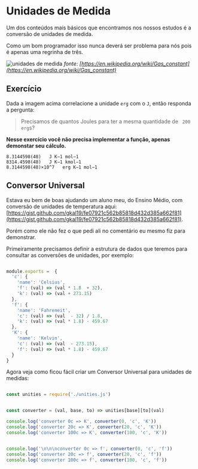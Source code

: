 # Unidades de Medida

Um dos conteúdos mais básicos que encontramos nos nossos estudos é a conversão de unidades de medida.

Como um bom programador isso nunca deverá ser problema para nós pois é apenas uma regrinha de três.

![unidades de medida](http://i.imgur.com/0sZd2iX.png)
*fonte: [https://en.wikipedia.org/wiki/Gas_constant](https://en.wikipedia.org/wiki/Gas_constant)*

## Exercício

Dada a imagem acima correlacione a unidade `erg` com o `J`, então responda a pergunta:

> Precisamos de quantos Joules para ter a mesma quantidade de ` 200 erg`s?

**Nesse exercício você não precisa implementar a função, apenas demonstar seu cálculo.**

```
8.3144598(48)   J K−1 mol−1
8314.4598(48)   J K−1 kmol−1
8.3144598(48)×10^7   erg K−1 mol−1
```

## Conversor Universal


Estava eu bem de boas ajudando um aluno meu, do Ensino Médio, com conversão de unidades de temperatura aqui: [https://gist.github.com/gkal19/fe07921c562b85818d432d385a662f81](https://gist.github.com/gkal19/fe07921c562b85818d432d385a662f81).

Porém como ele não fez o que pedi ali no comentário eu mesmo fiz para demonstrar.

Primeiramente precisamos definir a estrutura de dados que teremos para consultar as conversōes de unidades, por exemplo:

```js

module.exports =  { 
  'c': {
    'name': 'Celsius',
    'f': (val) => (val * 1.8  + 32),
    'k': (val) => (val + 273.15)
  },
  'f': {
    'name': 'Fahreneit',
    'c': (val) => (val  - 32) / 1.8,
    'k': (val) => (val * 1.8) - 459.67
  },
  'K': {
    'name': 'Kelvin',
    'c': (val) => (val  - 273.15),
    'f': (val) => (val * 1.8) - 459.67
  }
}

```

Agora veja como ficou fácil criar um Conversor Universal para unidades de medidas:

```js

const unities = require('./unities.js')


const converter = (val, base, to) => unities[base][to](val)

console.log('converter 0c => K', converter(0, 'c', 'K'))
console.log('converter 20c => K', converter(20, 'c', 'K'))
console.log('converter 100c => K', converter(100, 'c', 'K'))


console.log('\n\n\nconverter 0c => f', converter(0, 'c', 'f'))
console.log('converter 20c => f', converter(20, 'c', 'f'))
console.log('converter 100c => f', converter(100, 'c', 'f'))


```


